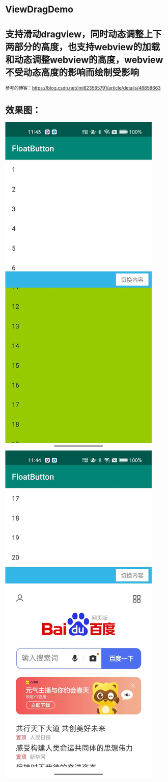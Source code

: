 # ViewDragDemo
# 支持滑动dragview，同时动态调整上下两部分的高度，也支持webview的加载和动态调整webview的高度，webview不受动态高度的影响而绘制受影响
参考的博客：https://blog.csdn.net/lmj623565791/article/details/46858663
# 效果图：
![](SceenShoot/Screenshot_2023-03-24-11-43-46-43_b95b96fa580e328a18050e347e67147f.webp)![](SceenShoot/Screenshot_2023-03-24-11-44-04-35_b95b96fa580e328a18050e347e67147f.webp)